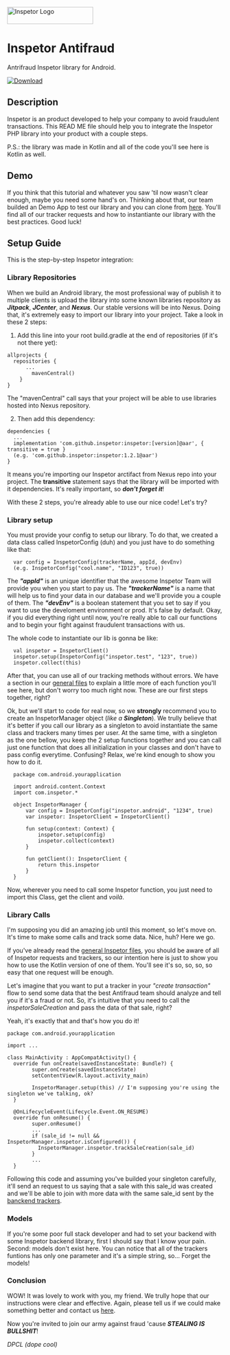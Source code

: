 

<p>
  <img src="https://github.com/inspetor/slate/blob/master/source/images/logo-color.png" width="200" height="40" alt="Inspetor Logo"> </img>
</p>

# Inspetor Antifraud
Antrifraud Inspetor library for Android.

[ ![Download](https://api.bintray.com/packages/theosato/inspetor-android/inspetor/images/download.svg) ](https://bintray.com/theosato/inspetor-android/inspetor/_latestVersion)

## Description
Inspetor is an product developed to help your company to avoid fraudulent transactions. This READ ME file should help you to integrate the Inspetor PHP library into your product with a couple steps. 

P.S.: the library was made in Kotlin and all of the code you'll see here is Kotlin as well.

## Demo
If you think that this tutorial and whatever you saw 'til now wasn't clear enough, maybe you need some hand's on. Thinking about that, our team builded an Demo App to test our library and you can clone from [here](https://github.com/inspetor/inspetor-android-demo-app). You'll find all of our tracker requests and how to instantiante our library with the best practices. Good luck!

## Setup Guide
This is the step-by-step Inspetor integration:

### Library Repositories
When we build an Android library, the most professional way of publish it to multiple clients is upload the library into some known libraries repository as ***Jitpack***, ***JCenter***,  and ***Nexus***. Our stable versions will be into Nexus. Doing that, it's extremely easy to import our library into your project. Take a look in these 2 steps: 
1) Add this line into your root build.gradle at the end of repositories (if it's not there yet):
```
allprojects {
  repositories {
      ...
    	mavenCentral()
    }
}
```
The "mavenCentral" call says that your project will be able to use libraries hosted into Nexus repository.


2) Then add this dependency:
```
dependencies {
  ...
  implementation 'com.github.inspetor:inspetor:[version]@aar', { transitive = true }
  (e.g. 'com.github.inspetor:inspetor:1.2.1@aar')
}
 ```
It means you're importing our Inspetor arctifact from Nexus repo into your project. The **transitive** statement says that the library will be imported with it dependencies. It's really important, so ***don't forget it***!

With these 2 steps, you're already able to use our nice code! Let's try? 

### Library setup
You must provide your config to setup our library. To do that, we created a data class called InspetorConfig (duh) and you just have to do something like that:

```
  var config = InspetorConfig(trackerName, appId, devEnv)
  (e.g. InspetorConfig("cool.name", "ID123", true))
```

The ***"appId"*** is an unique identifier that the awesome Inspetor Team will provide you when you start to pay us. The ***"trackerName"*** is a name that will help us to find your data in our database and we'll provide you a couple of them. The ***"devEnv"*** is a boolean statement that you set to say if you want to use the develoment environment or prod. It's false by default. Okay, if you did everything right until now, you're really able to call our functions and to begin your fight against fraudulent transactions with us.

The whole code to instantiate our lib is gonna be like:
```
  val inspetor = InspetorClient()
  inspetor.setup(InspetorConfig("inspetor.test", "123", true))
  inspetor.collect(this)
```
After that, you can use all of our tracking methods without errors. We have a section in our [general files]() to explain a little more of each function you'll see here, but don't worry too much right now. These are our first steps together, right?

Ok, but we'll start to code for real now, so we **strongly** recommend you to create an InspetorManager object (*like a **Singleton***). We trully believe that it's better if you call our library as a singleton to avoid instantiate the same class and trackers many times per user. At the same time, with a singleton as the one bellow, you keep the 2 setup functions together and you can call just one function that does all initialization in your classes and don't have to pass config everytime. Confusing? Relax, we're kind enough to show you how to do it.

```
  package com.android.yourapplication

  import android.content.Context
  import com.inspetor.*

  object InspetorManager {
      var config = InspetorConfig("inspetor.android", "1234", true)
      var inspetor: InspetorClient = InspetorClient()

      fun setup(context: Context) {
          inspetor.setup(config)
          inspetor.collect(context)
      }

      fun getClient(): InspetorClient {
          return this.inspetor
      }
  }
```

Now, wherever you need to call some Inspetor function, you just need to import this Class, get the client and _voilà_.

### Library Calls

I'm supposing you did an amazing job until this moment, so let's move on. It's time to make some calls and track some data. Nice, huh? Here we go.

If you've already read the [general Inspetor files](https://inspetor.github.io/slate/#introduction), you should be aware of all of Inspetor requests and trackers, so our intention here is just to show you how to use the Kotlin version of one of them. You'll see it's so, so, so, so easy that one request will be enough. 

Let's imagine that you want to put a tracker in your *"create transaction"* flow to send some data that the best Antifraud team should analyze and tell you if it's a fraud or not. So, it's intuitive that you need to call the *inspetorSaleCreation* and pass the data of that sale, right?

Yeah, it's exactly that and that's how you do it! 

```
package com.android.yourapplication

import ...

class MainActivity : AppCompatActivity() {
  override fun onCreate(savedInstanceState: Bundle?) {
        super.onCreate(savedInstanceState)
        setContentView(R.layout.activity_main)
        
        InspetorManager.setup(this) // I'm supposing you're using the singleton we've talking, ok?
  }
  
  @OnLifecycleEvent(Lifecycle.Event.ON_RESUME)
  override fun onResume() {
        super.onResume()
        ...
        if (sale_id != null && InspetorManager.inspetor.isConfigured()) {
          InspetorManager.inspetor.trackSaleCreation(sale_id)
        }
        ...
  }

```

Following this code and assuming you've builded your singleton carefully, it'll send an request to us saying that a sale with this sale_id was created and we'll be able to join with more data with the same sale_id sent by the [banckend trackers](). 

### Models

If you're some poor full stack developer and had to set your backend with some Inspetor backend library, first I should say that I know your pain. Second: models don't exist here. You can notice that all of the trackers funtions has only one parameter and it's a simple string, so... Forget the models!

### Conclusion
WOW! It was lovely to work with you, my friend. We trully hope that our instructions were clear and effective. Again, please tell us if we could make something better and contact us [here]().

Now you're invited to join our army against fraud 'cause ***STEALING IS BULLSHIT***!

*DPCL (dope cool)*
